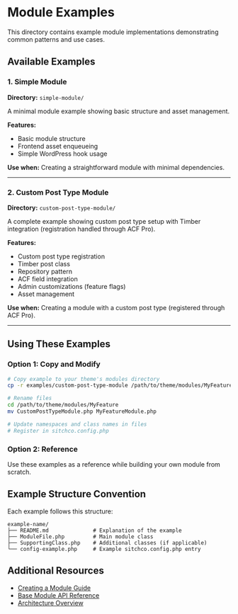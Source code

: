 # Module Examples

This directory contains example module implementations demonstrating common patterns and use cases.

## Available Examples

### 1. Simple Module
**Directory:** `simple-module/`

A minimal module example showing basic structure and asset management.

**Features:**
- Basic module structure
- Frontend asset enqueueing
- Simple WordPress hook usage

**Use when:** Creating a straightforward module with minimal dependencies.

---

### 2. Custom Post Type Module
**Directory:** `custom-post-type-module/`

A complete example showing custom post type setup with Timber integration (registration handled through ACF Pro).

**Features:**
- Custom post type registration
- Timber post class
- Repository pattern
- ACF field integration
- Admin customizations (feature flags)
- Asset management

**Use when:** Creating a module with a custom post type (registered through ACF Pro).

---

## Using These Examples

### Option 1: Copy and Modify

```bash
# Copy example to your theme's modules directory
cp -r examples/custom-post-type-module /path/to/theme/modules/MyFeature

# Rename files
cd /path/to/theme/modules/MyFeature
mv CustomPostTypeModule.php MyFeatureModule.php

# Update namespaces and class names in files
# Register in sitchco.config.php
```

### Option 2: Reference

Use these examples as a reference while building your own module from scratch.

## Example Structure Convention

Each example follows this structure:

```
example-name/
├── README.md              # Explanation of the example
├── ModuleFile.php         # Main module class
├── SupportingClass.php    # Additional classes (if applicable)
└── config-example.php     # Example sitchco.config.php entry
```

## Additional Resources

- [Creating a Module Guide](../guides/creating-a-module.md)
- [Base Module API Reference](../reference/base-module-api.md)
- [Architecture Overview](../architecture/overview.md)
